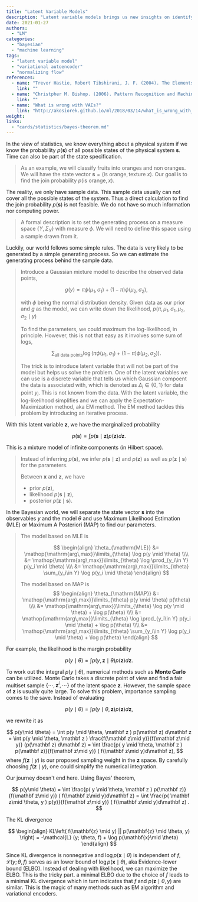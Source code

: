 ```yaml
---
title: "Latent Variable Models"
description: "Latent variable models brings us new insights on identifying the patterns of some sample data."
date: 2021-01-27
authors:
  - "LM"
categories:
  - "bayesian"
  - "machine learning"
tags:
  - "latent variable model"
  - "variational autoencoder"
  - "normalizing flow"
references:
  - name: "Trevor Hastie, Robert Tibshirani, J. F. (2004). The Elements of Statistical Learning. Springer Science & Business Media."
    link: ""
  - name: "Christpher M. Bishop. (2006). Pattern Recognition and Machine Learning. Springer-Verlag New York."
    link: ""
  - name: "What is wrong with VAEs?"
    link: "http://akosiorek.github.io/ml/2018/03/14/what_is_wrong_with_vaes.html"
weight:
links:
  - "cards/statistics/bayes-theorem.md"
---
```


In the view of statistics, we know everything about a physical system if we know the probability $p(\mathbf s)$ of all possible states of the physical system $\mathbf s$. Time can also be part of the state specification.

> As an example, we will classify fruits into oranges and non oranges. We will have the state vector $\mathbf s = (\text{is orange}, \text{texture } x)$. Our goal is to find the join probability $p(\text{is orange}, x)$.

The reality, we only have sample data. This sample data usually can not cover all the possible states of the system. Thus a direct calculation to find the join probability $p(\mathbf s)$ is not feasible. We do not have so much information nor computing power.

> A formal description is to set the generating process on a measure space $\{Y, \Sigma_Y\}$ with measure $\phi$. We will need to define this space using a sample drawn from it.

Luckily, our world follows some simple rules. The data is very likely to be generated by a simple generating process. So we can estimate the generating process behind the sample data.

> Introduce a Gaussian mixture model to describe the observed data points,
>
> $$
> g(y) = \pi \phi(\mu_1, \sigma_1) + (1 - \pi) \phi(\mu_2, \sigma_2),
> $$
>
> with $\phi$ being the normal distribution density. Given data as our prior and $g$ as the model, we can write down the likelihood, $p(\pi, \mu_1, \sigma_1, \mu_2, \sigma_2\mid  y)$
>
> To find the parameters, we could maximum the log-likelihood, in principle. However, this is not that easy as it involves some sum of logs,
>
> $$
> \sum_{\text{all data points}}\log\left(\pi \phi(\mu_1, \sigma_1) + (1 - \pi) \phi(\mu_2, \sigma_2) \right).
> $$
>
> The trick is to introduce latent variable that will not be part of the model but helps us solve the problem. One of the latent variables we can use is a discrete variable that tells us which Gaussian compoent the data is associated with, which is denoted as $\Delta_i\in \{0,1\}$ for data point $y_i$. This is not known from the data. With the latent variable, the log-likelihood simplifies and we can apply the Expectation-Maximization method, aka EM method. The EM method tackles this problem by introducing an iterative process.
>

With this latent variable $\mathbf z$, we have the marginalized probability

$$
p(\mathbf s) = \int p( \mathbf s \mid  \mathbf z ) p(\mathbf z) d\mathbf z.
$$

This is a mixture model of infinite components (in Hilbert space).

> Instead of inferring $p(\mathbf s)$, we infer $p( \mathbf s \mid  \mathbf z )$ and $p(\mathbf z)$ as well as $p(\mathbf z \mid  \mathbf s)$ for the parameters.
>
> Between $\mathbf x$ and $\mathbf z$, we have
> - prior $p(\mathbf z)$,
> - likelihood $p(\mathbf s \mid  \mathbf z)$,
> - posterior $p(\mathbf z \mid  \mathbf s)$.


In the Bayesian world, we will separate the state vector $\mathbf s$ into the observables $y$ and the model $\theta$ and use Maximum Likelihood Estimation (MLE) or Maximum A Posteriori (MAP) to find our parameters.


> The model based on MLE is
>
> $$
> \begin{align}
> \theta_{\mathrm{MLE}}
> &= \mathop{\mathrm{arg\,max}}\limits_{\theta} \log p(y \mid  \theta) \\\\
> &= \mathop{\mathrm{arg\,max}}\limits_{\theta} \log \prod_{y_i\in Y} p(y_i \mid  \theta) \\\\
> &= \mathop{\mathrm{arg\,max}}\limits_{\theta} \sum_{y_i\in Y} \log p(y_i \mid  \theta)
> \end{align}
> $$
>
> The model based on MAP is
> $$
> \begin{align}
> \theta_{\mathrm{MAP}}
> &= \mathop{\mathrm{arg\,max}}\limits_{\theta} p(y \mid  \theta) p(\theta) \\\\
> &= \mathop{\mathrm{arg\,max}}\limits_{\theta} \log p(y \mid  \theta) + \log p(\theta) \\\\
> &= \mathop{\mathrm{arg\,max}}\limits_{\theta} \log \prod_{y_i\in Y} p(y_i \mid  \theta) + \log p(\theta) \\\\
> &= \mathop{\mathrm{arg\,max}}\limits_{\theta} \sum_{y_i\in Y} \log p(y_i \mid  \theta) + \log p(\theta)
> \end{align}
> $$


For example, the likelihood is the margin probability

$$
p(y\mid  \theta) = \int p( y, \mathbf z \mid  \theta ) p(\mathbf z) d\mathbf z.
$$



To work out the integral $p(y\mid  \theta)$, numerical methods such as **Monte Carlo** can be utilized. Monte Carlo takes a discrete point of view and find a fair multiset sample $\{\cdots, \mathbf z^i, \cdots\}$ of the latent space $\mathbf z$. However, the sample space of $\mathbf z$ is usually quite large. To solve this problem, importance sampling comes to the save. Instead of evaluating

$$
p(y\mid \theta) = \int p( y \mid  \theta, \mathbf z ) p(\mathbf z) d\mathbf z,
$$

we rewrite it as

$$
p(y\mid \theta) = \int p(y \mid  \theta, \mathbf z ) p(\mathbf z) d\mathbf z = \int p(y \mid \theta, \mathbf z ) \frac{f(\mathbf z\mid  y)}{f(\mathbf z\mid  y)} (p(\mathbf z) d\mathbf z) = \int \frac{p( y \mid  \theta, \mathbf z ) p(\mathbf z)}{f(\mathbf z\mid  y)} ( f(\mathbf z\mid  y)d\mathbf z),
$$
where $f(\mathbf z\mid  y)$ is our proposed sampling weight in the $\mathbf z$ space. By carefully choosing $f(\mathbf z\mid  y)$, one could simplify the numerical integration.


Our journey doesn't end here. Using Bayes' theorem,

$$
p(y\mid \theta) = \int \frac{p( y \mid  \theta, \mathbf z ) p(\mathbf z)}{f(\mathbf z\mid  y)} ( f(\mathbf z\mid  y)d\mathbf z) = \int \frac{p(  \mathbf z\mid  \theta, y  ) p(y)}{f(\mathbf z\mid  y)} ( f(\mathbf z\mid  y)d\mathbf z) .
$$

The KL divergence

$$
\begin{align}
  KL\left( f(\mathbf{z} \mid y) || p(\mathbf{z} \mid \theta, y) \right) = -\mathcal{L} (y; \theta, f) + \log p(\mathbf{x}\mid \theta)
\end{align}
$$

Since KL divergence is nonnegative and $\log p(\mathbf{x}\mid \theta)$ is independent of $f$, $\mathcal{L} (y; \theta, f)$ serves as an lower bound of $\log p(\mathbf{x}\mid \theta)$, aka Evidence-lower bound (ELBO).
Instead of dealing with likelihood, we can maximize the ELBO. This is the tricky part. a minimal ELBO due to the choice of $f$ leads to a minimal KL divergence which in turn indicates that $f$ and $p(\mathbf z\mid\theta,y)$ are similar. This is the magic of many methods such as EM algorithm and variational encoders.
